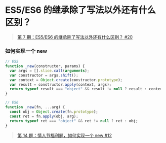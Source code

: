 # ES5/ES6 的继承除了写法以外还有什么区别？

> [第 7 期：ES5/ES6 的继承除了写法以外还有什么区别？ #20](https://github.com/Advanced-Frontend/Daily-Interview-Question/issues/20)

### 如何实现一个 new

```js
// ES5
function _new(constructor, params) {
  var args = [].slice.call(arguments);
  var constructor = args.shift();
  var context = Object.create(constructor.prototype);
  var result = constructor.apply(context, args);
  return typeof result === "object" && result != null ? result : context;
}

// ES6
function _new(fn, ...arg) {
  const obj = Object.create(fn.prototype);
  const ret = fn.apply(obj, arg);
  return typeof ret === "object" && ret != null ? ret : obj;
}
```

> [第 14 题：情人节福利题，如何实现一个 new #12](https://github.com/Advanced-Frontend/Daily-Interview-Question/issues/12)
